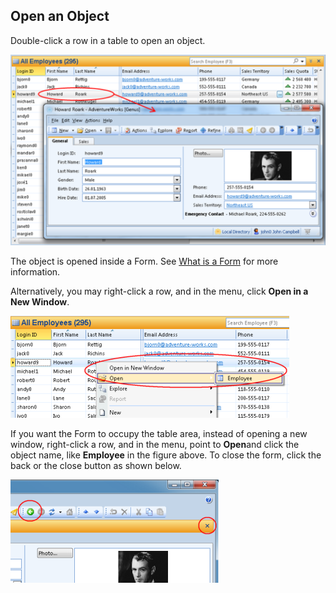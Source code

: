 ## Open an Object

Double-click a row in a table to open an object.

![ID1EC9C910BCE64147.ID83F6F236A3AD4C4B.png](media/ID1EC9C910BCE64147.ID83F6F236A3AD4C4B.png)

The object is opened inside a Form. See [What is a Form](../working-in-forms/what-is-a-form.md "What is a Form?") for more information.

Alternatively, you may right-click a row, and in the menu, click **Open in a New Window**.

![ID1EC9C910BCE64147.IDFD867CF60D7B41AC.png](media/ID1EC9C910BCE64147.IDFD867CF60D7B41AC.png)

If you want the Form to occupy the table area, instead of opening a new window, right-click a row, and in the menu, point to **Open**and click the object name, like **Employee** in the figure above. To close the form, click the back or the close button as shown below.

![ID1EC9C910BCE64147.IDB451D5E29F1844B9.png](media/ID1EC9C910BCE64147.IDB451D5E29F1844B9.png)